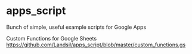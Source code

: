 # apps_script
Bunch of simple, useful example scripts for Google Apps

Custom Functions for Google Sheets
https://github.com/Landsil/apps_script/blob/master/custom_functions.gs

